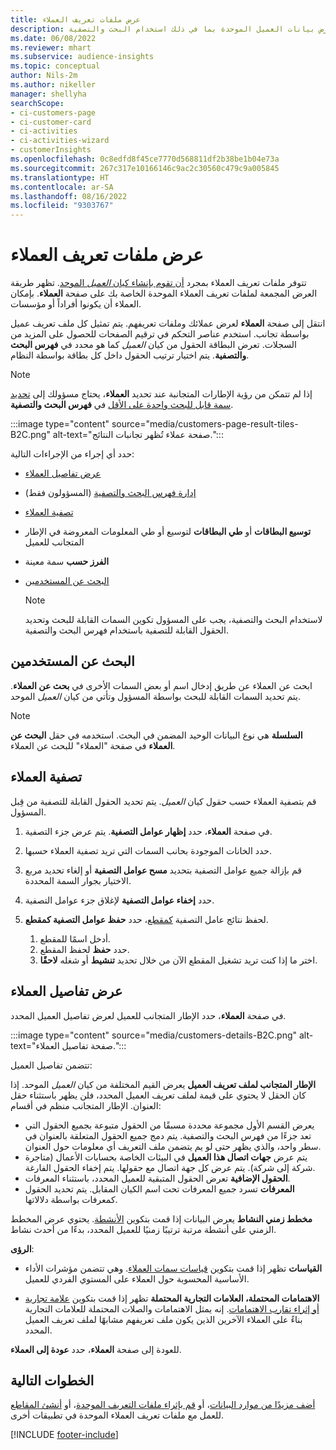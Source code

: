 ```yaml
---
title: عرض ملفات تعريف العملاء
description: عرض بيانات العميل الموحدة بما في ذلك استخدام البحث والتصفية
ms.date: 06/08/2022
ms.reviewer: mhart
ms.subservice: audience-insights
ms.topic: conceptual
author: Nils-2m
ms.author: nikeller
manager: shellyha
searchScope:
- ci-customers-page
- ci-customer-card
- ci-activities
- ci-activities-wizard
- customerInsights
ms.openlocfilehash: 0c8edfd8f45ce7770d568811df2b38be1b04e73a
ms.sourcegitcommit: 267c317e10166146c9ac2c30560c479c9a005845
ms.translationtype: HT
ms.contentlocale: ar-SA
ms.lasthandoff: 08/16/2022
ms.locfileid: "9303767"
---
```

# <a name="view-customer-profiles"></a>عرض ملفات تعريف العملاء

تتوفر ملفات تعريف العملاء بمجرد [أن تقوم بإنشاء كيان *العميل* الموحد](data-unification.md). تظهر طريقة العرض المجمعة لملفات تعريف العملاء الموحدة الخاصة بك على صفحة **العملاء**. بإمكان العملاء أن يكونوا أفراداً أو مؤسسات.

انتقل إلى صفحة **العملاء** لعرض عملائك وملفات تعريفهم. يتم تمثيل كل ملف تعريف عميل بواسطة تجانب. استخدم عناصر التحكم في ترقيم الصفحات للحصول على المزيد من السجلات. تعرض البطاقة الحقول من كيان *العميل* كما هو محدد في **فهرس البحث والتصفية**. يتم اختيار ترتيب الحقول داخل كل بطاقة بواسطة النظام.

> [!NOTE]
> إذا لم تتمكن من رؤية الإطارات المتجانبة عند تحديد **العملاء**، يحتاج مسؤولك إلى [تحديد سمة قابل للبحث واحدة على الأقل](search-filter-index.md) في **فهرس البحث والتصفية**.

:::image type="content" source="media/customers-page-result-tiles-B2C.png" alt-text="صفحة عملاء تُظهر تجانبات النتائج.":::

حدد أي إجراء من الإجراءات التالية:
- [عرض تفاصيل العملاء](#view-customer-details)
- [إدارة فهرس البحث والتصفية](search-filter-index.md) (المسؤولون فقط)
- [تصفية العملاء](#filter-customers)
- **توسيع البطاقات** أو **طي البطاقات** لتوسيع أو طي المعلومات المعروضة في الإطار المتجانب للعميل
- **الفرز حسب** سمة معينة
- [البحث عن المستخدمين](#search-for-customers)

  > [!NOTE]
  > لاستخدام البحث والتصفية، يجب على المسؤول تكوين السمات القابلة للبحث وتحديد الحقول القابلة للتصفية باستخدام فهرس البحث والتصفية.

## <a name="search-for-customers"></a>البحث عن المستخدمين

ابحث عن العملاء عن طريق إدخال اسم أو بعض السمات الأخرى في **بحث عن العملاء**. يتم تحديد السمات القابلة للبحث بواسطة المسؤول وتأتي من كيان *العميل* الموحد.

> [!NOTE]
> **السلسلة** هي نوع البيانات الوحيد المضمن في البحث. استخدمه في حقل **البحث عن العملاء** في صفحة "العملاء" للبحث عن العملاء.

## <a name="filter-customers"></a>تصفية العملاء

قم بتصفية العملاء حسب حقول كيان *العميل*. يتم تحديد الحقول القابلة للتصفية من قِبل المسؤول.

1. في صفحة **العملاء**، حدد **إظهار عوامل التصفية**. يتم عرض جزء التصفية.

1. حدد الخانات الموجودة بحانب السمات التي تريد تصفية العملاء حسبها.

1. قم بإزالة جميع عوامل التصفية بتحديد **مسح عوامل التصفية** أو إلغاء تحديد مربع الاختيار بجوار السمة المحددة.

1. حدد **إخفاء عوامل التصفية** لإغلاق جزء عوامل التصفية.

1. لحفظ نتائج عامل التصفية [كمقطع](segments.md)، حدد **حفظ عوامل التصفية كمقطع**.
   1. أدخل اسمًا للمقطع.
   1. حدد **حفظ** لحفظ المقطع.
   1. اختر ما إذا كنت تريد تشغيل المقطع الآن من خلال تحديد **تنشيط** أو شغله **لاحقًا**.

## <a name="view-customer-details"></a>عرض تفاصيل العملاء

في صفحة **العملاء**، حدد الإطار المتجانب للعميل لعرض تفاصيل العميل المحدد.

:::image type="content" source="media/customers-details-B2C.png" alt-text="صفحة تفاصيل العملاء.":::

تتضمن تفاصيل العميل:

**الإطار المتجانب لملف تعريف العميل** يعرض القيم المختلفة من كيان *العميل* الموحد. إذا كان الحقل لا يحتوي على قيمة لملف تعريف العميل المحدد، فلن يظهر باستثناء حقل العنوان. الإطار المتجانب منظم في أقسام:

- يعرض القسم الأول مجموعة محددة مسبقًا من الحقول متبوعة بجميع الحقول التي تعد جزءًا من فهرس البحث والتصفية. يتم دمج جميع الحقول المتعلقة بالعنوان في سطر واحد، والذي يظهر حتى لو يم يتضمن ملف التعريف أي معلومات حول العنوان.
- يتم عرض **جهات اتصال هذا العميل** في البيئات الخاصة بحسابات الأعمال (متاجرة شركة إلى شركة). يتم عرض كل جهة اتصال مع حقولها. يتم إخفاء الحقول الفارغة.
- **الحقول الإضافية** تعرض الحقول المتبقية للعميل المحدد، باستثناء المعرفات.
- **المعرفات** تسرد جميع المعرفات تحت اسم الكيان المقابل. يتم تحديد الحقول كمعرفات بواسطة دلالاتها.

**مخطط زمني النشاط** يعرض البيانات إذا قمت بتكوين [الأنشطة](activities.md). يحتوي عرض المخطط الزمني على أنشطة مرتبة ترتيبًا زمنيًا للعميل المحدد، بدءًا من أحدث نشاط.

**الرؤى**:

- **القياسات** تظهر إذا قمت بتكوين [قياسات سمات العملاء](measures.md). وهي تتضمن مؤشرات الأداء الأساسية المحسوبة حول العملاء على المستوي الفردي للعميل.

- **الاهتمامات المحتملة، العلامات التجارية المحتملة** تظهر إذا قمت بتكوين [علامة تجارية أو إثراء تقارب الاهتمامات](enrichment-microsoft.md). إنه يمثل الاهتمامات والصلات المحتملة للعلامات التجارية بناءً على العملاء الآخرين الذين يكون ملف تعريفهم مشابهًا لملف تعريف العميل المحدد.

للعودة إلى صفحة **العملاء**، حدد **عودة إلى العملاء**.

## <a name="next-steps"></a>الخطوات التالية

[أضف مزيدًا من موارد البيانات](data-sources.md)، أو [قم بإثراء ملفات التعريف الموحدة](enrichment-hub.md)، أو [أنشئ المقاطع](segments.md) للعمل مع ملفات تعريف العملاء الموحدة في تطبيقات أخرى.

[!INCLUDE [footer-include](includes/footer-banner.md)]
